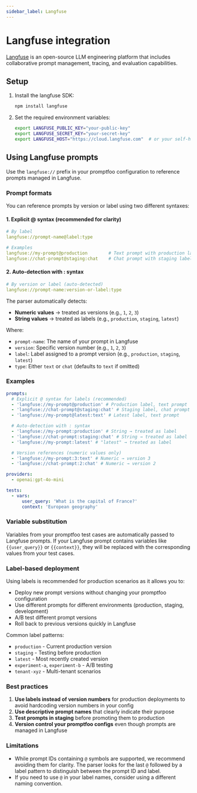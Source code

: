 ```yaml
---
sidebar_label: Langfuse
---
```


# Langfuse integration

[Langfuse](https://langfuse.com) is an open-source LLM engineering platform that includes collaborative prompt management, tracing, and evaluation capabilities.

## Setup

1. Install the langfuse SDK:

   ```bash
   npm install langfuse
   ```

2. Set the required environment variables:
   ```bash
   export LANGFUSE_PUBLIC_KEY="your-public-key"
   export LANGFUSE_SECRET_KEY="your-secret-key"
   export LANGFUSE_HOST="https://cloud.langfuse.com"  # or your self-hosted URL
   ```

## Using Langfuse prompts

Use the `langfuse://` prefix in your promptfoo configuration to reference prompts managed in Langfuse.

### Prompt formats

You can reference prompts by version or label using two different syntaxes:

#### 1. Explicit @ syntax (recommended for clarity)

```yaml
# By label
langfuse://prompt-name@label:type

# Examples
langfuse://my-prompt@production        # Text prompt with production label
langfuse://chat-prompt@staging:chat    # Chat prompt with staging label
```

#### 2. Auto-detection with : syntax

```yaml
# By version or label (auto-detected)
langfuse://prompt-name:version-or-label:type
```

The parser automatically detects:

- **Numeric values** → treated as versions (e.g., `1`, `2`, `3`)
- **String values** → treated as labels (e.g., `production`, `staging`, `latest`)

Where:

- `prompt-name`: The name of your prompt in Langfuse
- `version`: Specific version number (e.g., `1`, `2`, `3`)
- `label`: Label assigned to a prompt version (e.g., `production`, `staging`, `latest`)
- `type`: Either `text` or `chat` (defaults to `text` if omitted)

### Examples

```yaml
prompts:
  # Explicit @ syntax for labels (recommended)
  - 'langfuse://my-prompt@production' # Production label, text prompt
  - 'langfuse://chat-prompt@staging:chat' # Staging label, chat prompt
  - 'langfuse://my-prompt@latest:text' # Latest label, text prompt

  # Auto-detection with : syntax
  - 'langfuse://my-prompt:production' # String → treated as label
  - 'langfuse://chat-prompt:staging:chat' # String → treated as label
  - 'langfuse://my-prompt:latest' # "latest" → treated as label

  # Version references (numeric values only)
  - 'langfuse://my-prompt:3:text' # Numeric → version 3
  - 'langfuse://chat-prompt:2:chat' # Numeric → version 2

providers:
  - openai:gpt-4o-mini

tests:
  - vars:
      user_query: 'What is the capital of France?'
      context: 'European geography'
```

### Variable substitution

Variables from your promptfoo test cases are automatically passed to Langfuse prompts. If your Langfuse prompt contains variables like `{{user_query}}` or `{{context}}`, they will be replaced with the corresponding values from your test cases.

### Label-based deployment

Using labels is recommended for production scenarios as it allows you to:

- Deploy new prompt versions without changing your promptfoo configuration
- Use different prompts for different environments (production, staging, development)
- A/B test different prompt versions
- Roll back to previous versions quickly in Langfuse

Common label patterns:

- `production` - Current production version
- `staging` - Testing before production
- `latest` - Most recently created version
- `experiment-a`, `experiment-b` - A/B testing
- `tenant-xyz` - Multi-tenant scenarios

### Best practices

1. **Use labels instead of version numbers** for production deployments to avoid hardcoding version numbers in your config
2. **Use descriptive prompt names** that clearly indicate their purpose
3. **Test prompts in staging** before promoting them to production
4. **Version control your promptfoo configs** even though prompts are managed in Langfuse

### Limitations

- While prompt IDs containing `@` symbols are supported, we recommend avoiding them for clarity. The parser looks for the last `@` followed by a label pattern to distinguish between the prompt ID and label.
- If you need to use `@` in your label names, consider using a different naming convention.

